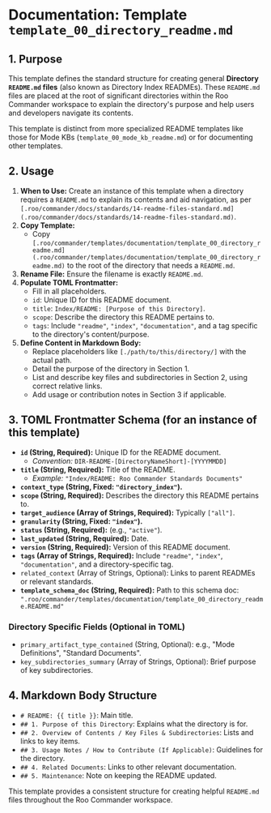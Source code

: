 # Documentation: Template `template_00_directory_readme.md`

## 1. Purpose

This template defines the standard structure for creating general **Directory `README.md` files** (also known as Directory Index READMEs). These `README.md` files are placed at the root of significant directories within the Roo Commander workspace to explain the directory's purpose and help users and developers navigate its contents.

This template is distinct from more specialized README templates like those for Mode KBs (`template_00_mode_kb_readme.md`) or for documenting other templates.

## 2. Usage

1.  **When to Use:** Create an instance of this template when a directory requires a `README.md` to explain its contents and aid navigation, as per `[.roo/commander/docs/standards/14-readme-files-standard.md](.roo/commander/docs/standards/14-readme-files-standard.md)`.
2.  **Copy Template:**
    *   Copy `[.roo/commander/templates/documentation/template_00_directory_readme.md](.roo/commander/templates/documentation/template_00_directory_readme.md)` to the root of the directory that needs a `README.md`.
3.  **Rename File:** Ensure the filename is exactly `README.md`.
4.  **Populate TOML Frontmatter:**
    *   Fill in all placeholders.
    *   `id`: Unique ID for this README document.
    *   `title`: `Index/README: [Purpose of this Directory]`.
    *   `scope`: Describe the directory this README pertains to.
    *   `tags`: Include `"readme"`, `"index"`, `"documentation"`, and a tag specific to the directory's content/purpose.
5.  **Define Content in Markdown Body:**
    *   Replace placeholders like `[./path/to/this/directory/]` with the actual path.
    *   Detail the purpose of the directory in Section 1.
    *   List and describe key files and subdirectories in Section 2, using correct relative links.
    *   Add usage or contribution notes in Section 3 if applicable.

## 3. TOML Frontmatter Schema (for an instance of this template)

*   **`id` (String, Required):** Unique ID for the README document.
    *   *Convention:* `DIR-README-[DirectoryNameShort]-[YYYYMMDD]`
*   **`title` (String, Required):** Title of the README.
    *   *Example:* `"Index/README: Roo Commander Standards Documents"`
*   **`context_type` (String, Fixed: `"directory_index"`).**
*   **`scope` (String, Required):** Describes the directory this README pertains to.
*   **`target_audience` (Array of Strings, Required):** Typically `["all"]`.
*   **`granularity` (String, Fixed: `"index"`).**
*   **`status` (String, Required):** (e.g., `"active"`).
*   **`last_updated` (String, Required):** Date.
*   **`version` (String, Required):** Version of this README document.
*   **`tags` (Array of Strings, Required):** Include `"readme"`, `"index"`, `"documentation"`, and a directory-specific tag.
*   `related_context` (Array of Strings, Optional): Links to parent READMEs or relevant standards.
*   **`template_schema_doc` (String, Required):** Path to this schema doc: `".roo/commander/templates/documentation/template_00_directory_readme.README.md"`

### Directory Specific Fields (Optional in TOML)

*   `primary_artifact_type_contained` (String, Optional): e.g., "Mode Definitions", "Standard Documents".
*   `key_subdirectories_summary` (Array of Strings, Optional): Brief purpose of key subdirectories.

## 4. Markdown Body Structure

*   `# README: {{ title }}`: Main title.
*   `## 1. Purpose of this Directory`: Explains what the directory is for.
*   `## 2. Overview of Contents / Key Files & Subdirectories`: Lists and links to key items.
*   `## 3. Usage Notes / How to Contribute (If Applicable)`: Guidelines for the directory.
*   `## 4. Related Documents`: Links to other relevant documentation.
*   `## 5. Maintenance`: Note on keeping the README updated.

This template provides a consistent structure for creating helpful `README.md` files throughout the Roo Commander workspace.